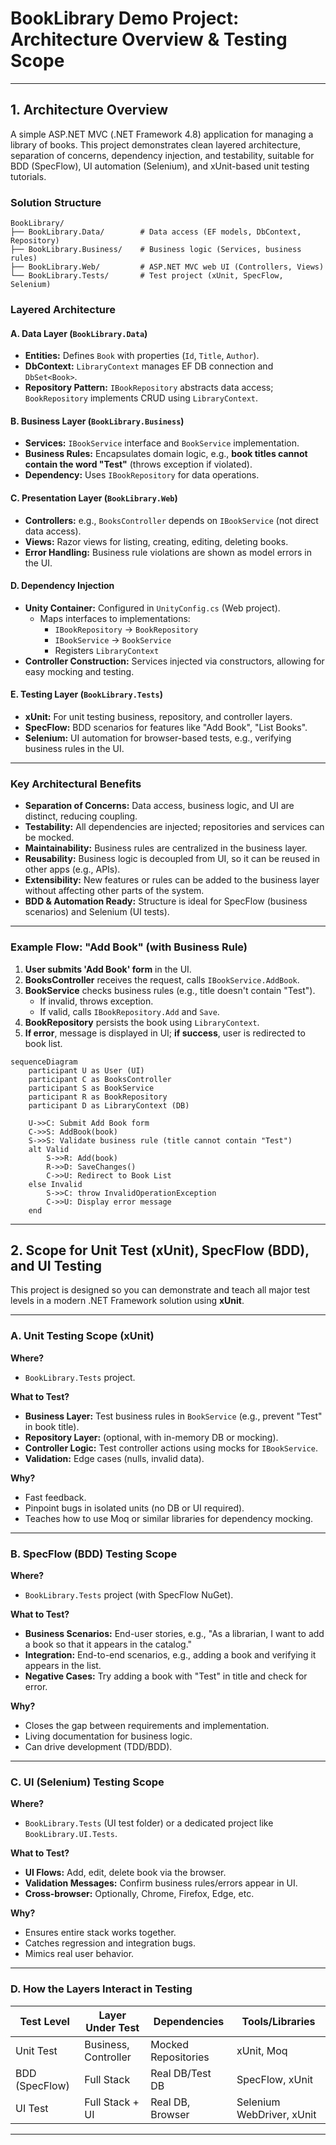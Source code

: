 # BookLibrary Demo Project: Architecture Overview & Testing Scope

---

## 1. Architecture Overview

A simple ASP.NET MVC (.NET Framework 4.8) application for managing a library of books. This project demonstrates clean layered architecture, separation of concerns, dependency injection, and testability, suitable for BDD (SpecFlow), UI automation (Selenium), and xUnit-based unit testing tutorials.

### **Solution Structure**

```
BookLibrary/
├── BookLibrary.Data/        # Data access (EF models, DbContext, Repository)
├── BookLibrary.Business/    # Business logic (Services, business rules)
├── BookLibrary.Web/         # ASP.NET MVC web UI (Controllers, Views)
└── BookLibrary.Tests/       # Test project (xUnit, SpecFlow, Selenium)
```

### **Layered Architecture**

#### **A. Data Layer (`BookLibrary.Data`)**
- **Entities:** Defines `Book` with properties (`Id`, `Title`, `Author`).
- **DbContext:** `LibraryContext` manages EF DB connection and `DbSet<Book>`.
- **Repository Pattern:** `IBookRepository` abstracts data access; `BookRepository` implements CRUD using `LibraryContext`.

#### **B. Business Layer (`BookLibrary.Business`)**
- **Services:** `IBookService` interface and `BookService` implementation.
- **Business Rules:** Encapsulates domain logic, e.g., **book titles cannot contain the word "Test"** (throws exception if violated).
- **Dependency:** Uses `IBookRepository` for data operations.

#### **C. Presentation Layer (`BookLibrary.Web`)**
- **Controllers:** e.g., `BooksController` depends on `IBookService` (not direct data access).
- **Views:** Razor views for listing, creating, editing, deleting books.
- **Error Handling:** Business rule violations are shown as model errors in the UI.

#### **D. Dependency Injection**
- **Unity Container:** Configured in `UnityConfig.cs` (Web project).
    - Maps interfaces to implementations:
        - `IBookRepository` → `BookRepository`
        - `IBookService` → `BookService`
        - Registers `LibraryContext`
- **Controller Construction:** Services injected via constructors, allowing for easy mocking and testing.

#### **E. Testing Layer (`BookLibrary.Tests`)**
- **xUnit:** For unit testing business, repository, and controller layers.
- **SpecFlow:** BDD scenarios for features like "Add Book", "List Books".
- **Selenium:** UI automation for browser-based tests, e.g., verifying business rules in the UI.

---

### **Key Architectural Benefits**

- **Separation of Concerns:** Data access, business logic, and UI are distinct, reducing coupling.
- **Testability:** All dependencies are injected; repositories and services can be mocked.
- **Maintainability:** Business rules are centralized in the business layer.
- **Reusability:** Business logic is decoupled from UI, so it can be reused in other apps (e.g., APIs).
- **Extensibility:** New features or rules can be added to the business layer without affecting other parts of the system.
- **BDD & Automation Ready:** Structure is ideal for SpecFlow (business scenarios) and Selenium (UI tests).

---

### **Example Flow: "Add Book" (with Business Rule)**

1. **User submits 'Add Book' form** in the UI.
2. **BooksController** receives the request, calls `IBookService.AddBook`.
3. **BookService** checks business rules (e.g., title doesn't contain "Test").
    - If invalid, throws exception.
    - If valid, calls `IBookRepository.Add` and `Save`.
4. **BookRepository** persists the book using `LibraryContext`.
5. **If error**, message is displayed in UI; **if success**, user is redirected to book list.

```mermaid
sequenceDiagram
    participant U as User (UI)
    participant C as BooksController
    participant S as BookService
    participant R as BookRepository
    participant D as LibraryContext (DB)

    U->>C: Submit Add Book form
    C->>S: AddBook(book)
    S->>S: Validate business rule (title cannot contain "Test")
    alt Valid
        S->>R: Add(book)
        R->>D: SaveChanges()
        C->>U: Redirect to Book List
    else Invalid
        S->>C: throw InvalidOperationException
        C->>U: Display error message
    end
```
---

## 2. Scope for Unit Test (xUnit), SpecFlow (BDD), and UI Testing

This project is designed so you can demonstrate and teach all major test levels in a modern .NET Framework solution using **xUnit**.

---

### **A. Unit Testing Scope (xUnit)**

**Where?**  
- `BookLibrary.Tests` project.

**What to Test?**
- **Business Layer:** Test business rules in `BookService` (e.g., prevent "Test" in book title).
- **Repository Layer:** (optional, with in-memory DB or mocking).
- **Controller Logic:** Test controller actions using mocks for `IBookService`.
- **Validation:** Edge cases (nulls, invalid data).

**Why?**
- Fast feedback.
- Pinpoint bugs in isolated units (no DB or UI required).
- Teaches how to use Moq or similar libraries for dependency mocking.
---

### **B. SpecFlow (BDD) Testing Scope**

**Where?**  
- `BookLibrary.Tests` project (with SpecFlow NuGet).

**What to Test?**
- **Business Scenarios:** End-user stories, e.g., "As a librarian, I want to add a book so that it appears in the catalog."
- **Integration:** End-to-end scenarios, e.g., adding a book and verifying it appears in the list.
- **Negative Cases:** Try adding a book with "Test" in title and check for error.

**Why?**
- Closes the gap between requirements and implementation.
- Living documentation for business logic.
- Can drive development (TDD/BDD).

---

### **C. UI (Selenium) Testing Scope**

**Where?**  
- `BookLibrary.Tests` (UI test folder) or a dedicated project like `BookLibrary.UI.Tests`.

**What to Test?**
- **UI Flows:** Add, edit, delete book via the browser.
- **Validation Messages:** Confirm business rules/errors appear in UI.
- **Cross-browser:** Optionally, Chrome, Firefox, Edge, etc.

**Why?**
- Ensures entire stack works together.
- Catches regression and integration bugs.
- Mimics real user behavior.

---

### **D. How the Layers Interact in Testing**

| Test Level     | Layer Under Test     | Dependencies         | Tools/Libraries              |
|----------------|----------------------|----------------------|------------------------------|
| Unit Test      | Business, Controller | Mocked Repositories  | xUnit, Moq                   |
| BDD (SpecFlow) | Full Stack           | Real DB/Test DB      | SpecFlow, xUnit              |
| UI Test        | Full Stack + UI      | Real DB, Browser     | Selenium WebDriver, xUnit    |

---
